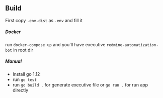 ## Build
First copy `.env.dist` as `.env` and fill it 

##### Docker
run `docker-compose up` and you'll have executive `redmine-automatization-bot`
in root dir
##### Manual
* Install go 1.12
* run `go test`
* run `go build .` for generate executive file 
    or `go run .` for run app directly